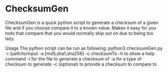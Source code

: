 # ChecksumGen
ChecksumGen is a quick python script to generate a checksum of a given file and if
you choose compare it to a known value. Makes it easy for you todo that compare that
you would normally skip out on due to being too lazy.

Usage
The python script can be run as following:
python3 checksumGen.py -i /path/to/input -a [md5,sha1,sha256] -c checksumTo
-h to show a help command
-i for the file to generate a checksum of
-a for a type of checksum to generate
-c (optional) to provide a checksum to compare to